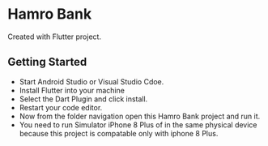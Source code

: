 # Hamro Bank

Created with Flutter project.

## Getting Started

- Start Android Studio or Visual Studio Cdoe.
- Install Flutter into your machine
- Select the Dart Plugin and click install.
- Restart your code editor.
- Now from the folder navigation open this Hamro Bank project and run it.
- You need to run Simulator iPhone 8 Plus of in the same physical device because this project is compatable only with iphone 8 Plus.